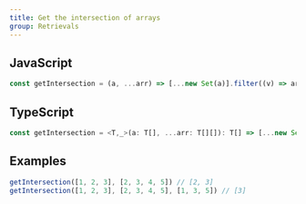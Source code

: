 ```yaml
---
title: Get the intersection of arrays
group: Retrievals
---
```


## JavaScript
```js
const getIntersection = (a, ...arr) => [...new Set(a)].filter((v) => arr.every((b) => b.includes(v)))
```

## TypeScript
```js
const getIntersection = <T,_>(a: T[], ...arr: T[][]): T[] => [...new Set(a)].filter((v) => arr.every((b) => b.includes(v)))
```

## Examples
```js
getIntersection([1, 2, 3], [2, 3, 4, 5]) // [2, 3]
getIntersection([1, 2, 3], [2, 3, 4, 5], [1, 3, 5]) // [3]
```
